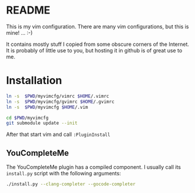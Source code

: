 # README

This is my vim configuration. There are many vim configurations, but
this is mine! ... :-)

It contains mostly stuff I copied from some obscure corners of the
Internet. It is probably of little use to you, but hosting it in github
is of great use to me.

# Installation

```bash
ln -s  $PWD/myvimcfg/vimrc $HOME/.vimrc
ln -s  $PWD/myvimcfg/gvimrc $HOME/.gvimrc
ln -s  $PWD/myvimcfg $HOME/.vim

cd $PWD/myvimcfg
git submodule update --init
```

After that start vim and call `:PluginInstall`

## YouCompleteMe

The YouCompleteMe plugin has a compiled component. I usually call its
`install.py` script with the following arguments:

```bash
./install.py --clang-completer --gocode-completer
```
